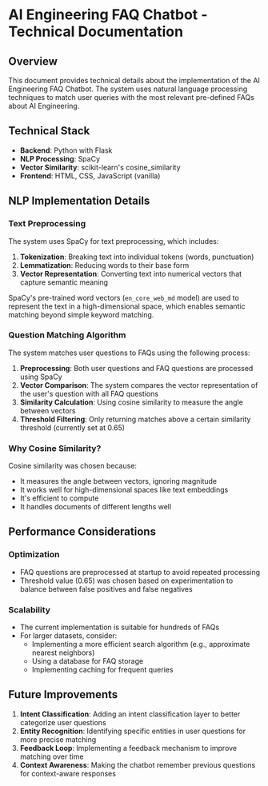 # AI Engineering FAQ Chatbot - Technical Documentation

## Overview

This document provides technical details about the implementation of the AI Engineering FAQ Chatbot. The system uses natural language processing techniques to match user queries with the most relevant pre-defined FAQs about AI Engineering.

## Technical Stack

- **Backend**: Python with Flask
- **NLP Processing**: SpaCy
- **Vector Similarity**: scikit-learn's cosine_similarity
- **Frontend**: HTML, CSS, JavaScript (vanilla)

## NLP Implementation Details

### Text Preprocessing

The system uses SpaCy for text preprocessing, which includes:

1. **Tokenization**: Breaking text into individual tokens (words, punctuation)
2. **Lemmatization**: Reducing words to their base form
3. **Vector Representation**: Converting text into numerical vectors that capture semantic meaning

SpaCy's pre-trained word vectors (`en_core_web_md` model) are used to represent the text in a high-dimensional space, which enables semantic matching beyond simple keyword matching.

### Question Matching Algorithm

The system matches user questions to FAQs using the following process:

1. **Preprocessing**: Both user questions and FAQ questions are processed using SpaCy
2. **Vector Comparison**: The system compares the vector representation of the user's question with all FAQ questions
3. **Similarity Calculation**: Using cosine similarity to measure the angle between vectors
4. **Threshold Filtering**: Only returning matches above a certain similarity threshold (currently set at 0.65)

### Why Cosine Similarity?

Cosine similarity was chosen because:
- It measures the angle between vectors, ignoring magnitude
- It works well for high-dimensional spaces like text embeddings
- It's efficient to compute
- It handles documents of different lengths well

## Performance Considerations

### Optimization

- FAQ questions are preprocessed at startup to avoid repeated processing
- Threshold value (0.65) was chosen based on experimentation to balance between false positives and false negatives

### Scalability

- The current implementation is suitable for hundreds of FAQs
- For larger datasets, consider:
  - Implementing a more efficient search algorithm (e.g., approximate nearest neighbors)
  - Using a database for FAQ storage
  - Implementing caching for frequent queries

## Future Improvements

1. **Intent Classification**: Adding an intent classification layer to better categorize user questions
2. **Entity Recognition**: Identifying specific entities in user questions for more precise matching
3. **Feedback Loop**: Implementing a feedback mechanism to improve matching over time
4. **Context Awareness**: Making the chatbot remember previous questions for context-aware responses